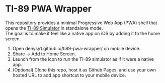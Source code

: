 # TI-89 PWA Wrapper

This repository provides a minimal Progressive Web App (PWA) shell that opens the [TI-89 Simulator](https://ti89-simulator.com) in standalone mode.  
The goal is to make it feel like a native app on iOS by adding it to the home screen.

1. Open denysy1.github.io/ti89-pwa-wrapper/ on mobile device.
2. Share → Add to Home Screen.
3. Launch from the icon to run the TI-89 simulator as if it were a native app.
4. (Optional) Clone this repo, host it as Github Pages, and use your own hosted URL to add app shortcut to your mobile device.
